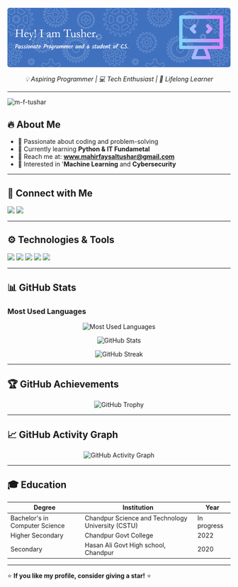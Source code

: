 
![Header](./github-header-image%20(2).png)

<p align="center">
  <em>💡 Aspiring Programmer | 💻 Tech Enthusiast | 🚀 Lifelong Learner</em>
</p>

---
<p align="left"> <img src="https://komarev.com/ghpvc/?username=m-f-tushar&label=Profile%20views&color=0e75b6&style=flat" alt="m-f-tushar" /> </p>


## 🔥 About Me
- 🎯 Passionate about coding and problem-solving
- 🌱 Currently learning **Python & IT Fundametal**
- 📧 Reach me at: **www.mahirfaysaltushar@gmail.com**
- 🎁 Interested in '**Machine Learning** and **Cybersecurity**
---

## 🚀 Connect with Me
<p align="left">
  <a href="https://www.linkedin.com/in/mahir-faysal-tusher" target="_blank"><img src="https://img.shields.io/badge/-LinkedIn-%230077B5?style=for-the-badge&logo=linkedin&logoColor=white" /></a>
  <a href="https://stackoverflow.com/users/mahir-faysal-tusher" target="_blank"><img src="https://img.shields.io/badge/-Stack%20Overflow-FE7A16?style=for-the-badge&logo=stack-overflow&logoColor=white" /></a>
</p>

---

## ⚙️ Technologies & Tools
<p align="left">
  <img src="https://img.shields.io/badge/-C-00599C?style=for-the-badge&logo=c&logoColor=white" />
  <img src="https://img.shields.io/badge/-CSS3-1572B6?style=for-the-badge&logo=css3&logoColor=white" />
  <img src="https://img.shields.io/badge/-HTML5-E34F26?style=for-the-badge&logo=html5&logoColor=white" />
  <img src="https://img.shields.io/badge/-Python-3776AB?style=for-the-badge&logo=python&logoColor=white" />
  <img src="https://img.shields.io/badge/-TeX-008080?style=for-the-badge&logo=latex&logoColor=white" />
</p>

---

## 📊 GitHub Stats
### Most Used Languages
<p align="center">
  <img src="https://github-readme-stats.vercel.app/api/top-langs/?username=m-f-tushar&layout=compact&theme=tokyonight" alt="Most Used Languages" />
</p>

<p align="center">
  <img src="https://github-readme-stats.vercel.app/api?username=m-f-tushar&show_icons=true&theme=tokyonight" alt="GitHub Stats" />
</p>
<p align="center">
  <img src="https://github-readme-streak-stats.herokuapp.com/?user=m-f-tushar&theme=tokyonight" alt="GitHub Streak" />
</p>

---

## 🏆 GitHub Achievements
<p align="center">
  <img src="https://github-profile-trophy.vercel.app/?username=m-f-tushar&theme=dracula&margin-w=15" alt="GitHub Trophy" />
</p>

---

## 📈 GitHub Activity Graph
<p align="center">
  <img src="https://github-readme-activity-graph.vercel.app/graph?username=m-f-tushar&theme=react-dark" alt="GitHub Activity Graph" />
</p>

---

## 🎓 Education
| Degree | Institution | Year |
|--------|-------------------------------|--------------|
| Bachelor's in Computer Science | Chandpur Science and Technology University (CSTU) | In progress |
| Higher Secondary | Chandpur Govt College | 2022 |
| Secondary | Hasan Ali Govt High school, Chandpur | 2020 |

---

⭐ **If you like my profile, consider giving a star!** ⭐
